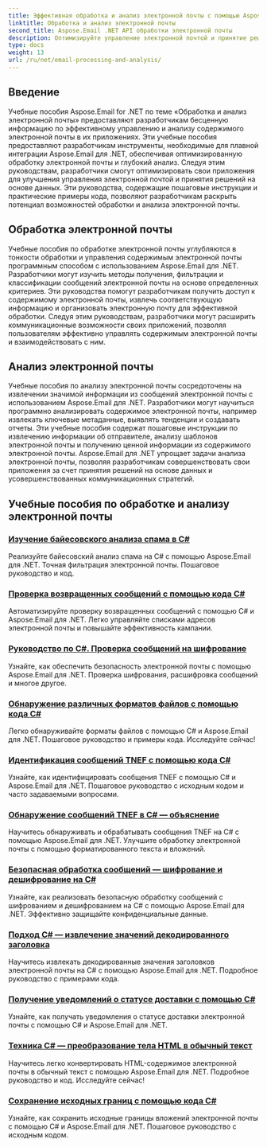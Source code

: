 ```yaml
---
title: Эффективная обработка и анализ электронной почты с помощью Aspose.Email для .NET
linktitle: Обработка и анализ электронной почты
second_title: Aspose.Email .NET API обработки электронной почты
description: Оптимизируйте управление электронной почтой и принятие решений в вашем приложении с помощью руководств Aspose.Email for .NET по оптимизированной обработке электронной почты и глубокому анализу. Научитесь программно извлекать, организовывать и анализировать содержимое электронной почты. Изучите практические примеры улучшения коммуникации и стратегий, основанных на данных.
type: docs
weight: 13
url: /ru/net/email-processing-and-analysis/
---
```


## Введение

Учебные пособия Aspose.Email for .NET по теме «Обработка и анализ электронной почты» предоставляют разработчикам бесценную информацию по эффективному управлению и анализу содержимого электронной почты в их приложениях. Эти учебные пособия предоставляют разработчикам инструменты, необходимые для плавной интеграции Aspose.Email для .NET, обеспечивая оптимизированную обработку электронной почты и глубокий анализ. Следуя этим руководствам, разработчики смогут оптимизировать свои приложения для улучшения управления электронной почтой и принятия решений на основе данных. Эти руководства, содержащие пошаговые инструкции и практические примеры кода, позволяют разработчикам раскрыть потенциал возможностей обработки и анализа электронной почты.

## Обработка электронной почты

Учебные пособия по обработке электронной почты углубляются в тонкости обработки и управления содержимым электронной почты программным способом с использованием Aspose.Email для .NET. Разработчики могут изучить методы получения, фильтрации и классификации сообщений электронной почты на основе определенных критериев. Эти руководства помогут разработчикам получить доступ к содержимому электронной почты, извлечь соответствующую информацию и организовать электронную почту для эффективной обработки. Следуя этим руководствам, разработчики могут расширить коммуникационные возможности своих приложений, позволяя пользователям эффективно управлять содержимым электронной почты и взаимодействовать с ним.

## Анализ электронной почты

Учебные пособия по анализу электронной почты сосредоточены на извлечении значимой информации из сообщений электронной почты с использованием Aspose.Email для .NET. Разработчики могут научиться программно анализировать содержимое электронной почты, например извлекать ключевые метаданные, выявлять тенденции и создавать отчеты. Эти учебные пособия содержат пошаговые инструкции по извлечению информации об отправителе, анализу шаблонов электронной почты и получению ценной информации из содержимого электронной почты. Aspose.Email для .NET упрощает задачи анализа электронной почты, позволяя разработчикам совершенствовать свои приложения за счет принятия решений на основе данных и усовершенствованных коммуникационных стратегий.

## Учебные пособия по обработке и анализу электронной почты
### [Изучение байесовского анализа спама в C#](./exploring-bayesian-spam-analysis-in-csharp/)
Реализуйте байесовский анализ спама на C# с помощью Aspose.Email для .NET. Точная фильтрация электронной почты. Пошаговое руководство и код.
### [Проверка возвращенных сообщений с помощью кода C#](./verifying-bounced-messages-with-csharp-code/)
Автоматизируйте проверку возвращенных сообщений с помощью C# и Aspose.Email для .NET. Легко управляйте списками адресов электронной почты и повышайте эффективность кампании. 
### [Руководство по C#. Проверка сообщений на шифрование](./csharp-guide-checking-messages-for-encryption/)
Узнайте, как обеспечить безопасность электронной почты с помощью Aspose.Email для .NET. Проверка шифрования, расшифровка сообщений и многое другое.
### [Обнаружение различных форматов файлов с помощью кода C#](./detecting-various-file-formats-using-csharp-code/)
Легко обнаруживайте форматы файлов с помощью C# и Aspose.Email для .NET. Пошаговое руководство и примеры кода. Исследуйте сейчас!
### [Идентификация сообщений TNEF с помощью кода C#](./identifying-tnef-messages-with-csharp-code/)
Узнайте, как идентифицировать сообщения TNEF с помощью C# и Aspose.Email для .NET. Пошаговое руководство с исходным кодом и часто задаваемыми вопросами.
### [Обнаружение сообщений TNEF в C# — объяснение](./tnef-message-detection-in-csharp-explained/)
Научитесь обнаруживать и обрабатывать сообщения TNEF на C# с помощью Aspose.Email для .NET. Улучшите обработку электронной почты с помощью форматированного текста и вложений.
### [Безопасная обработка сообщений — шифрование и дешифрование на C#](./secure-message-handling-encryption-and-decryption-in-csharp/)
Узнайте, как реализовать безопасную обработку сообщений с шифрованием и дешифрованием на C# с помощью Aspose.Email для .NET. Эффективно защищайте конфиденциальные данные.
### [Подход C# — извлечение значений декодированного заголовка](./csharp-approach-extracting-decoded-header-values/)
Научитесь извлекать декодированные значения заголовков электронной почты на C# с помощью Aspose.Email для .NET. Подробное руководство с примерами кода.
### [Получение уведомлений о статусе доставки с помощью C#](./retrieving-delivery-status-notifications-with-csharp/)
Узнайте, как получать уведомления о статусе доставки электронной почты с помощью C# и Aspose.Email для .NET.
### [Техника C# — преобразование тела HTML в обычный текст](./csharp-technique-converting-html-body-to-plain-text/)
Научитесь легко конвертировать HTML-содержимое электронной почты в обычный текст с помощью Aspose.Email для .NET. Подробное руководство и код. Исследуйте сейчас!
### [Сохранение исходных границ с помощью кода C#](./preserving-original-boundaries-using-csharp-code/)
Узнайте, как сохранить исходные границы вложений электронной почты с помощью C# и Aspose.Email для .NET. Пошаговое руководство с исходным кодом.